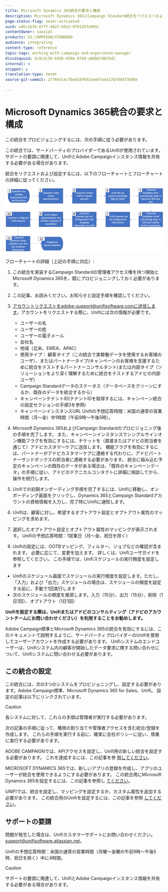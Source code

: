 ```yaml
---
title: Microsoft Dynamics 365統合の要求と構成
description: Microsoft Dynamics 365とCampaign Standard統合をリクエストおよび設定する方法
page-status-flag: never-activated
uuid: ed6c1b76-87f7-4d23-b5e2-0765297a905c
contentOwner: sauviat
products: SG_CAMPAIGN/STANDARD
audience: integrating
content-type: reference
topic-tags: working-with-campaign-and-experience-manager
discoiquuid: 6c0c3c5b-b596-459e-87dd-a06bb7d633d2
internal: n
snippet: y
translation-type: tm+mt
source-git-commit: 277663c4cf0e810f691eeebfade17bf8dd73698e

---
```



# Microsoft Dynamics 365統合の要求と構成

この統合をプロビジョニングするには、次の手順に従う必要があります。

この統合では、サードパーティのプロバイダーであるUnifiが使用されています。  サポートの要請に関連して、UnifiとAdobe Campaignインスタンス情報を共有する必要がある場合があります。

統合をリクエストおよび設定するには、以下のフローチャートとフローチャートの詳細に従ってください。

![](assets/provisioning-wf.png)

フローチャートの詳細（上記の手順に対応）:

1. この統合を実装するCampaign Standardの管理者アクセス権を持つ開始とMicrosoft Dynamics 365を、既にプロビジョニングしておく必要があります。

1. この記事、お読みください。お知らせと設定手順を確認してください。

1. アカウントリクエストをadobe-support@unifisoftware.comに送信します。アカウントをリクエストする際に、Unifiには次の情報が必要です。
   * ユーザーの名
   * ユーザーの姓
   * ユーザーの電子メール
   * 会社名
   * 地域（北米、EMEA、APAC）
   * 使用タイプ： 顧客タイプ（この統合で実稼働データを使用するお客様のユーザ）、またはパートナータイプ(キャンペーンのお客様を支援するために統合をテストするパートナーコンサルタント)または内部タイプ（ソリューションをより深く理解するために統合をテストするアドビの内部ユーザ）
   * Campaign Standardデータのステータス（データベースをクリーンにするか、既存のデータを統合するから）
   * キャンペーンテナントID(テナントIDを取得するには、キャンペーン統合の設定セクションの手順3を参照)
   * キャンペーンインスタンスURL
   Unifiの予想応答時間：米国の通常の営業時間（月～金）中1時間（午前9時～午後5時）。

1. Microsoft Dynamics 365およびCampaign Standardのプロビジョニング後の手順を完了します。
また、キャンペーンインスタンスでシングルサインオン機能フラグを有効にするには、チケットを（直接またはアドビの担当者を通じて）アドビカスタマーケアに送信します。 機能フラグを有効にするには、パートナーがアドビカスタマーケアに連絡する代わりに、アドビパートナーサンドボックスの担当者に連絡する必要があります。
統合に組み込む予定のキャンペーンの既存のデータがある場合は、「既存のキャンペーンデータ」の手順に従い、アドビのテクニカルコンタクトに詳細に相談してから、操作を続行します。

1. Unifiでの初期オンボーディング手順を完了するには、Unifiに移動し、オンボーディング画面をクリックし、Dynamics 365とCampaign Standardアカウントの資格情報を入力し、完了時にUnifiに通知します。

1. Unifiは、顧客に対し、希望するオプトアウト設定とオプトアウト属性のマッピングを求めます。

1. 選択したオプトアウト設定とオプトアウト属性のマッピングが表示されます。
Unifiの予想応答時間：1営業日（月～金、祝日を除く）

1. Unifiの設定には、OOTBマッピング、フィルター、ジョブなどの確認が含まれます。 必要に応じて、変更を加えます。  詳しくは、Unifiユーザガイドを参照してください。
この手順では、Unifiスケジュールの実行頻度を設定します
* Unifiのスケジュール画面でスケジュールの実行頻度を設定します。ただし、「入力」および「出力」スケジュールの場合は、スケジュールの頻度を設定する前に、手動で1回実行します
* 次のスケジュールの頻度を推奨します。入力（15分）、出力（15分）、削除（1日1回）、オプトアウト（1日1回）

**Unifiを設定する際は、Unifiまたはアドビのコンサルティング（アドビのアカウントチームにお問い合わせください）を利用することをお勧めします。**

Adobe Campaign標準とMicrosoft Dynamics 365の統合を有効にするには、このドキュメントで説明するように、サードパーティプロバイダーのUnifiを使用してユーザーアカウントを作成する必要があります。   Unifiシステムのエンドユーザーは、Unifiシステム内の顧客が開始したデータ要求に関する問い合わせについて、Unifiシステムに問い合わせる必要があります。

## この統合の設定

この統合には、次の3つのシステムをプロビジョニングし、設定する必要があります。Adobe Campaign標準、Microsoft Dynamics 365 for Sales、Unifi。 設定の記事は以下にリンクされています。

>[!CAUTION]
>
>各システムに対して、これらの手順は管理者が実行する必要があります。
>
>次の記事の手順に従って、権限の割り当てや管理者アクセスを含む統合/登録を作成します。  これらの手順を実行する前に、確実に会社ポリシーに従い、慎重に実行する必要があります。

ADOBE CAMPAIGNでは、APIアクセスを設定し、Unifi用の新しい統合を設定する必要があります。 これを達成するには、この記事を参 [照してください](../../integrating/using/configure-adobe-io-for-ms-dynamic.md)。

MICROSOFT DYNAMICS 365では、新しいアプリの登録を作成し、アプリのユーザーが統合を使用できるようにする必要があります。  この統合用にMicrosoft Dynamics 365を設定するには、この記事を参照し [てください](../../integrating/using/configure-microsoft-dynamics-365-for-campaign-integration.md)。

UNIFIでは、統合を設定し、マッピングを設定するか、カスタム属性を追加する必要があります。 この統合用のUnifiを設定するには、この記事を参照 [してください](../../integrating/using/configure-unifi-for-microsoft-dynamics-365-integration.md)。

## サポートの要請

問題が発生した場合は、Unifiカスタマーサポートにお問い合わせください。 [support@unifisoftware.atlassian.net](mailto:support@unifisoftware.atlassian.net)。

Unifiの予想応答時間：米国の通常の営業時間（月曜～金曜の午前9時～午後5時、祝日を除く）中に4時間。

>[!CAUTION]
>
>サポートの要請に関連して、UnifiとAdobe Campaignインスタンス情報を共有する必要がある場合があります。
